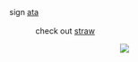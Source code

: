 ㅤㅤ ㅤ sign [ata](https://centivan.atabook.org/)

ㅤㅤ ㅤ ㅤㅤ ㅤ check out [straw](https://hawkmizi.straw.page/)



<p align="center"> <img src=https://cdn.discordapp.com/attachments/1282985399051878441/1402235240918814782/68747470733a2f2f63646e2e646973636f72646170702e636f6d2f6174746163686d656e74732f313238323938353339393035313837383434312f313430323139373531303332373530303836322f556e7469746c656439345f32303235303830353135_3.png?ex=68932cd5&is=6891db55&hm=5251b7a63ca73c2c449cff91b06333ee7c20229d46ec7dba72833aae63302cca&) </p>

ㅤ
ㅤ ㅤ ㅤㅤ ㅤ 


<!--
**TillsBodyPillow/TillsBodyPillow** is a ✨ _special_ ✨ repository because its `README.md` (this file) appears on your GitHub profile.

Here are some ideas to get you started:

- 🔭 I’m currently working on ...
- 🌱 I’m currently learning ...
- 👯 I’m looking to collaborate on ...
- 🤔 I’m looking for help with ...
- 💬 Ask me about ...
- 📫 How to reach me: ...
- 😄 Pronouns: ...
- ⚡ Fun fact: ...
-->


<!--
**Bendahe/Bendahe** is a ✨ _special_ ✨ repository because its `README.md` (this file) appears on your GitHub profile.

Here are some ideas to get you started:

- 🔭 I’m currently working on ...
- 🌱 I’m currently learning ...
- 👯 I’m looking to collaborate on ...
- 🤔 I’m looking for help with ...
- 💬 Ask me about ...
- 📫 How to reach me: ...
- 😄 Pronouns: ...
- ⚡ Fun fact: ...
-->
